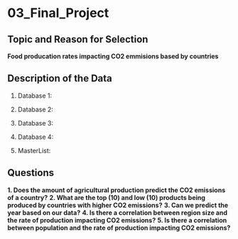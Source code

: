 # 03_Final_Project

## Topic and Reason for Selection 

**Food producation rates impacting CO2 emmisions based by countries**

## Description of the Data

1. Database 1:
2. Database 2:
3. Database 3:
4. Database 4:

5. MasterList:

## Questions 

**1. Does the amount of agricultural production predict the CO2 emissions of a country?**
**2. What are the top (10) and low (10) products being produced by countries with higher CO2 emissions?**
**3. Can we predict the year based on our data?**
**4. Is there a correlation between region size and the rate of production impacting CO2 emissions?** 
**5. Is there a correlation between population and the rate of production impacting CO2 emissions?**
